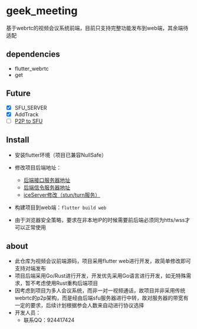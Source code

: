# geek_meeting

基于webrtc的视频会议系统前端，目前只支持完整功能发布到web端，其余端待适配

## dependencies
 - flutter_webrtc
 - get

 ## Future
 - [x] SFU_SERVER
 - [x] AddTrack
 - [ ] [P2P to SFU](https://webrtc.org.cn/20191022-sfu-p2p/)

 ## Install
   * 安装flutter环境（项目已兼容NullSafe）
   * 修改项目后端地址：

      * [后端接口服务器地址](./lib/utils/net.dart#L29)
      * [后端信令服务器地址](./lib/models/metting/meeting_room.dart#L19)
      * [iceServer修改（stun/turn服务）](./lib/models/metting/meeting_room.dart#L208)
   * 构建项目到web端：`flutter build web`
   * 由于浏览器安全策略，要求在非本地IP的时候需要前后端必须同为htts/wss才可以正常使用

 ## about

 - 此仓库为视频会议前端源码，项目采用flutter web进行开发，故简单修改即可支持对端发布
 - 项目后端采用Go/Rust进行开发，开发优先采用Go语言进行开发，如无特殊需求，暂不考虑使用Rust重构后端项目
 - 因考虑到项目为多人会议系统，而非一对一视频通话，故项目并非采用传统webrtc的p2p架构，而是经由后端sfu服务器进行中转，故对服务器的带宽有一定的要求，后续计划根据参会人数来自动进行协议选择
 - 开发人员：
    - 联系QQ：924417424